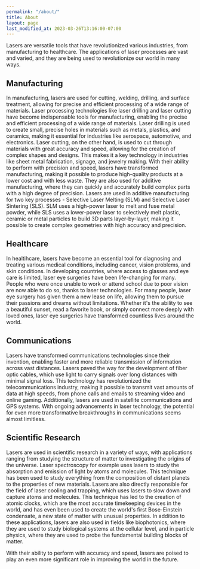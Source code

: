 ```yaml
---
permalink: "/about/"
title: About
layout: page
last_modified_at: 2023-03-26T13:16:00-07:00
---
```


Lasers are versatile tools that have revolutionized various industries, from manufacturing to healthcare. 
The applications of laser processes are vast and varied, and they are being used to revolutionize our world in many ways.

## Manufacturing 
In manufacturing, lasers are used for cutting, welding, drilling, and surface treatment, allowing for precise and efficient processing of a wide range of materials.
Laser processing technologies like laser drilling and laser cutting have become indispensable tools for manufacturing, enabling the precise and efficient processing of a wide range of materials. 
Laser drilling is used to create small, precise holes in materials such as metals, plastics, and ceramics, making it essential for industries like aerospace, automotive, and electronics. 
Laser cutting, on the other hand, is used to cut through materials with great accuracy and speed, allowing for the creation of complex shapes and designs. 
This makes it a key technology in industries like sheet metal fabrication, signage, and jewelry making. 
With their ability to perform with precision and speed, lasers have transformed manufacturing, making it possible to produce high-quality products at a lower cost and with less waste.
They are also used for additive manufacturing, where they can quickly and accurately build complex parts with a high degree of precision.
Lasers are used in additive manufacturing for two key processes - Selective Laser Melting (SLM) and Selective Laser Sintering (SLS). 
SLM uses a high-power laser to melt and fuse metal powder, while SLS uses a lower-power laser to selectively melt plastic, ceramic or metal particles to build 3D parts layer-by-layer, making it possible to create complex geometries with high accuracy and precision.

## Healthcare
In healtihcare, lasers have become an essential tool for diagnosing and treating various medical conditions, including cancer, vision problems, and skin conditions.
In developing countries, where access to glasses and eye care is limited, laser eye surgeries have been life-changing for many.
People who were once unable to work or attend school due to poor vision are now able to do so, thanks to laser technologies. 
For many people, laser eye surgery has given them a new lease on life, allowing them to pursue their passions and dreams without limitations. 
Whether it's the ability to see a beautiful sunset, read a favorite book, or simply connect more deeply with loved ones, laser eye surgeries have transformed countless lives around the world.

## Communications
Lasers have transformed communications technologies since their invention, enabling faster and more reliable transmission of information across vast distances.
Lasers paved the way for the development of fiber optic cables, which use light to carry signals over long distances with minimal signal loss. 
This technology has revolutionized the telecommunications industry, making it possible to transmit vast amounts of data at high speeds, from phone calls and emails to streaming video and online gaming. 
Additionally, lasers are used in satellite communications and GPS systems. 
With ongoing advancements in laser technology, the potential for even more transformative breakthroughs in communications seems almost limitless.

## Scientific Research
Lasers are used in scientific research in a variety of ways, with applications ranging from studying the structure of matter to investigating the origins of the universe. Laser spectroscopy for example uses lasers to study the absorption and emission of light by atoms and molecules. This technique has been used to study everything from the composition of distant planets to the properties of new materials.
Lasers are also directly responsible for the field of laser cooling and trapping, which uses lasers to slow down and capture atoms and molecules. 
This technique has led to the creation of atomic clocks, which are the most accurate timekeeping devices in the world, and has even been used to create the world's first Bose-Einstein condensate, a new state of matter with unusual properties. 
In addition to these applications, lasers are also used in fields like biophotonics, where they are used to study biological systems at the cellular level, and in particle physics, where they are used to probe the fundamental building blocks of matter.

With their ability to perform with accuracy and speed, lasers are poised to play an even more significant role in improving the world in the future.

